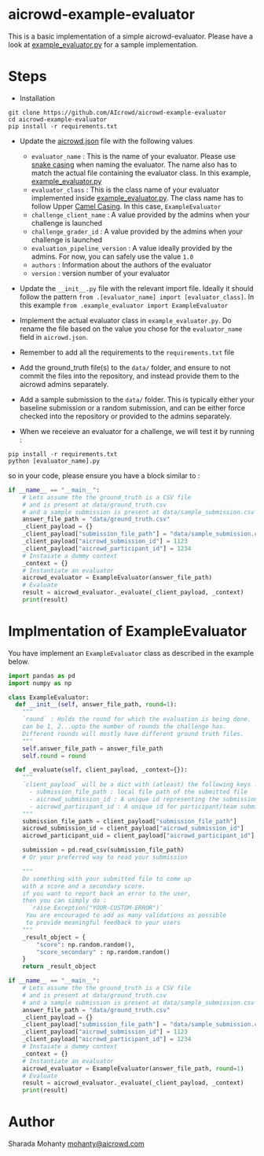 # aicrowd-example-evaluator

This is a basic implementation of a simple aicrowd-evaluator.
Please have a look at [example_evaluator.py](example_evaluator.py) for a sample implementation.

# Steps
* Installation
```
git clone https://github.com/AIcrowd/aicrowd-example-evaluator
cd aicrowd-example-evaluator
pip install -r requirements.txt
```
* Update the [aicrowd.json](aicrowd.json) file with the following values
  - `evaluator_name` : This is the name of your evaluator. Please use [snake casing](https://en.wikipedia.org/wiki/Snake_case) when naming the evaluator. The name also has to match the actual file containing the evaluator class. In this example, [example_evaluator.py](example_evaluator.py)
  - `evaluator_class` : This is the class name of your evaluator implemented inside [example_evaluator.py](example_evaluator.py). The class name has to follow Upper [Camel Casing](https://en.wikipedia.org/wiki/Camel_case). In this case, `ExampleEvaluator`
  - `challenge_client_name` : A value provided by the admins when your challenge is launched
  - `challenge_grader_id` : A value provided by the admins when your challenge is launched
  - `evaluation_pipeline_version` : A value ideally provided by the admins. For now, you can safely use the value `1.0`
  - `authors` : Information about the authors of the evaluator
  - `version` : version number of your evaluator

* Update the `__init__.py` file with the relevant import file. Ideally it should follow the pattern `from .[evaluator_name] import [evaluator_class]`. In this example `from .example_evaluator import ExampleEvaluator`

* Implement the actual evaluator class in `example_evaluator.py`. Do rename the file based on the value you chose for the `evaluator_name` field in `aicrowd.json`.
* Remember to add all the requirements to the `requirements.txt` file
* Add the ground_truth file(s) to the `data/` folder, and ensure to not commit the files into the repository, and instead provide them to the aicrowd admins separately.
* Add a sample submission to the `data/` folder. This is typically either your baseline submission or a random submission, and can be either force checked into the repository or provided to the admins separately.
* When we receieve an evaluator for a challenge, we will test it by running :
```
pip install -r requirements.txt
python [evaluator_name].py
```
so in your code, please ensure you have a block similar to :
```python
if __name__ == "__main__":
    # Lets assume the the ground_truth is a CSV file
    # and is present at data/ground_truth.csv
    # and a sample submission is present at data/sample_submission.csv
    answer_file_path = "data/ground_truth.csv"
    _client_payload = {}
    _client_payload["submission_file_path"] = "data/sample_submission.csv"
    _client_payload["aicrowd_submission_id"] = 1123
    _client_payload["aicrowd_participant_id"] = 1234
    # Instaiate a dummy context
    _context = {}
    # Instantiate an evaluator
    aicrowd_evaluator = ExampleEvaluator(answer_file_path)
    # Evaluate
    result = aicrowd_evaluator._evaluate(_client_payload, _context)
    print(result)

```

# Implmentation of ExampleEvaluator

You have implement an `ExampleEvaluator` class as described in the example below.

```python
import pandas as pd
import numpy as np

class ExampleEvaluator:
  def __init__(self, answer_file_path, round=1):
    """
    `round` : Holds the round for which the evaluation is being done. 
    can be 1, 2...upto the number of rounds the challenge has.
    Different rounds will mostly have different ground truth files.
    """
    self.answer_file_path = answer_file_path
    self.round = round

  def _evaluate(self, client_payload, _context={}):
    """
    `client_payload` will be a dict with (atleast) the following keys :
      - submission_file_path : local file path of the submitted file
      - aicrowd_submission_id : A unique id representing the submission
      - aicrowd_participant_id : A unique id for participant/team submitting (if enabled)
    """
    submission_file_path = client_payload["submission_file_path"]
    aicrowd_submission_id = client_payload["aicrowd_submission_id"]
    aicrowd_participant_uid = client_payload["aicrowd_participant_id"]

    submission = pd.read_csv(submission_file_path)
    # Or your preferred way to read your submission

    """
    Do something with your submitted file to come up
    with a score and a secondary score.
    if you want to report back an error to the user,
    then you can simply do :
      `raise Exception("YOUR-CUSTOM-ERROR")`
     You are encouraged to add as many validations as possible
     to provide meaningful feedback to your users
    """
    _result_object = {
        "score": np.random.random(),
        "score_secondary" : np.random.random()
    }
    return _result_object

if __name__ == "__main__":
    # Lets assume the the ground_truth is a CSV file
    # and is present at data/ground_truth.csv
    # and a sample submission is present at data/sample_submission.csv
    answer_file_path = "data/ground_truth.csv"
    _client_payload = {}
    _client_payload["submission_file_path"] = "data/sample_submission.csv"
    _client_payload["aicrowd_submission_id"] = 1123
    _client_payload["aicrowd_participant_id"] = 1234
    # Instaiate a dummy context
    _context = {}
    # Instantiate an evaluator
    aicrowd_evaluator = ExampleEvaluator(answer_file_path, round=1)
    # Evaluate
    result = aicrowd_evaluator._evaluate(_client_payload, _context)
    print(result)
```

# Author
Sharada Mohanty <mohanty@aicrowd.com>   
